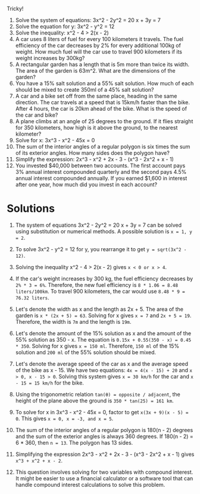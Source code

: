 Tricky! 


1. Solve the system of equations:
   3x^2 - 2y^2 = 20
   x + 3y = 7
2. Solve the equation for y: 3x^2 - y^2 = 12
3. Solve the inequality: x^2 - 4 > 2(x - 2)
4. A car uses 8 liters of fuel for every 100 kilometers it travels. The fuel efficiency of the car decreases by 2% for every additional 100kg of weight. How much fuel will the car use to travel 900 kilometers if its weight increases by 300kg?
5. A rectangular garden has a length that is 5m more than twice its width. The area of the garden is 63m^2. What are the dimensions of the garden?
6. You have a 15% salt solution and a 55% salt solution. How much of each should be mixed to create 350ml of a 45% salt solution?
7. A car and a bike set off from the same place, heading in the same direction. The car travels at a speed that is 15km/h faster than the bike. After 4 hours, the car is 20km ahead of the bike. What is the speed of the car and bike?
8. A plane climbs at an angle of 25 degrees to the ground. If it flies straight for 350 kilometers, how high is it above the ground, to the nearest kilometer?
9. Solve for x: 3x^3 - x^2 - 45x = 0
10. The sum of the interior angles of a regular polygon is six times the sum of its exterior angles. How many sides does the polygon have?
11. Simplify the expression: 2x^3 - x^2 + 2x - 3 - (x^3 - 2x^2 + x - 1)
12. You invested $40,000 between two accounts. The first account pays 3% annual interest compounded quarterly and the second pays 4.5% annual interest compounded annually. If you earned $1,600 in interest after one year, how much did you invest in each account?


# Solutions

1. The system of equations
   3x^2 - 2y^2 = 20
   x + 3y = 7
   can be solved using substitution or numerical methods. A possible solution is `x = 1, y = 2`.

2. To solve 3x^2 - y^2 = 12 for y, you rearrange it to get `y = sqrt(3x^2 - 12)`.

3. Solving the inequality x^2 - 4 > 2(x - 2) gives `x < 0 or x > 4`.

4. If the car's weight increases by 300 kg, the fuel efficiency decreases by `2% * 3 = 6%`. Therefore, the new fuel efficiency is `8 * 1.06 = 8.48 liters/100km`. To travel 900 kilometers, the car would use `8.48 * 9 = 76.32 liters`.

5. Let's denote the width as x and the length as 2x + 5. The area of the garden is `x * (2x + 5) = 63`. Solving for x gives `x = 7` and `2x + 5 = 19`. Therefore, the width is `7m` and the length is `19m`.

6. Let's denote the amount of the 15% solution as x and the amount of the 55% solution as 350 - x. The equation is `0.15x + 0.55(350 - x) = 0.45 * 350`. Solving for x gives `x = 150 ml`. Therefore, `150 ml` of the 15% solution and `200 ml` of the 55% solution should be mixed.

7. Let's denote the average speed of the car as x and the average speed of the bike as x - 15. We have two equations: `4x = 4(x - 15) + 20` and `x > 0, x - 15 > 0`. Solving this system gives `x = 30 km/h` for the car and `x - 15 = 15 km/h` for the bike.

8. Using the trigonometric relation `tan(θ) = opposite / adjacent`, the height of the plane above the ground is `350 * tan(25) = 161 km`.

9. To solve for x in 3x^3 - x^2 - 45x = 0, factor to get `x(3x + 9)(x - 5) = 0`. This gives `x = 0, x = -3, and x = 5`.

10. The sum of the interior angles of a regular polygon is 180(n - 2) degrees and the sum of the exterior angles is always 360 degrees. If 180(n - 2) = 6 * 360, then `n = 13`. The polygon has 13 sides.

11. Simplifying the expression 2x^3 - x^2 + 2x - 3 - (x^3 - 2x^2 + x - 1) gives `x^3 + x^2 + x - 2`.

12. This question involves solving for two variables with compound interest. It might be easier to use a financial calculator or a software tool that can handle compound interest calculations to solve this problem.

